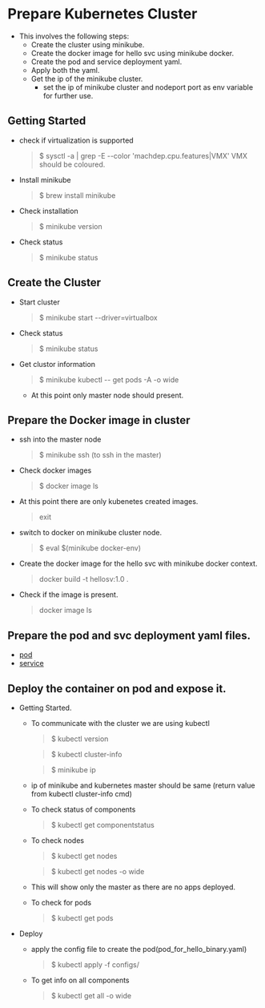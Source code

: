 # Prepare Kubernetes Cluster 

- This involves the following steps:
    * Create the cluster using minikube.
    * Create the docker image for hello svc using minikube docker.
    * Create the pod and service deployment yaml.
    * Apply both the yaml.
    * Get the ip of the minikube cluster.
        * set the ip of minikube cluster and nodeport port as env variable for further use.

## Getting Started

* check if virtualization is supported
    > $ sysctl -a | grep -E --color 'machdep.cpu.features|VMX'
    VMX should be coloured.

* Install minikube
    > $ brew install minikube

* Check installation
    > $ minikube version

* Check status
    > $ minikube status

## Create the Cluster

* Start cluster
    > $ minikube start --driver=virtualbox

* Check status
    > $ minikube status

* Get clustor information
    > $ minikube kubectl -- get pods -A -o wide
    * At this point only master node should present.

## Prepare the Docker image in cluster

* ssh into the master node
    > $ minikube ssh (to ssh in the master)
* Check docker images 
    > $ docker image ls
* At this point there are only kubenetes created images.
    > exit

* switch to docker on minikube cluster node.
    > $ eval $(minikube docker-env)
* Create the docker image for the hello svc with minikube docker context.
    > docker  build -t hellosv:1.0 .
* Check if the image is present.
    > docker image ls

## Prepare the pod and svc deployment yaml files.
- [pod](../configs/hello_svc_pod_deployment.yaml)
- [service](../config/hello_svc_deployment.yaml)

## Deploy the container on pod and expose it.

* Getting Started.
    * To communicate with the cluster we are using kubectl

        >$ kubectl version

        >$ kubectl cluster-info
        
        > $ minikube ip
    * ip of minikube and kubernetes master should be same (return value from kubectl cluster-info cmd)

    * To check status of components
        >$ kubectl get componentstatus

    * To check nodes
        > $ kubectl get nodes

        > $ kubectl get nodes -o wide
    
    * This will show only the master as there are no apps deployed.

    * To check for pods
        > $ kubectl get pods

* Deploy
    * apply the config file to create the pod(pod_for_hello_binary.yaml)
        > $ kubectl apply -f configs/
    * To get info on all components
        > $ kubectl get all -o wide

